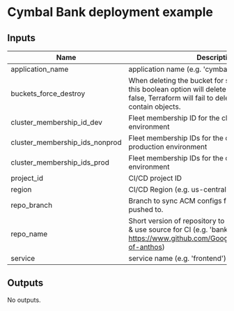 # Cymbal Bank deployment example

<!-- BEGINNING OF PRE-COMMIT-TERRAFORM DOCS HOOK -->
## Inputs

| Name | Description | Type | Default | Required |
|------|-------------|------|---------|:--------:|
| application\_name | application name (e.g. 'cymbal-bank') | `string` | n/a | yes |
| buckets\_force\_destroy | When deleting the bucket for storing CICD artifacts, this boolean option will delete all contained objects. If false, Terraform will fail to delete buckets which contain objects. | `bool` | `false` | no |
| cluster\_membership\_id\_dev | Fleet membership ID for the cluster in development environment | `string` | n/a | yes |
| cluster\_membership\_ids\_nonprod | Fleet membership IDs for the cluster in non-production environment | `list(string)` | n/a | yes |
| cluster\_membership\_ids\_prod | Fleet membership IDs for the cluster in production environment | `list(string)` | n/a | yes |
| project\_id | CI/CD project ID | `string` | n/a | yes |
| region | CI/CD Region (e.g. us-central1) | `string` | n/a | yes |
| repo\_branch | Branch to sync ACM configs from & trigger CICD if pushed to. | `string` | n/a | yes |
| repo\_name | Short version of repository to sync ACM configs from & use source for CI (e.g. 'bank-of-anthos' for https://www.github.com/GoogleCloudPlatform/bank-of-anthos) | `string` | n/a | yes |
| service | service name (e.g. 'frontend') | `string` | n/a | yes |

## Outputs

No outputs.

<!-- END OF PRE-COMMIT-TERRAFORM DOCS HOOK -->


